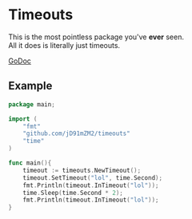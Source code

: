 # Timeouts
This is the most pointless package you've **ever** seen.  
All it does is literally just timeouts.  

[GoDoc](https://godoc.org/github.com/legOlord208/timeouts)

## Example
```Go
package main;

import (
	"fmt"
	"github.com/jD91mZM2/timeouts"
	"time"
)

func main(){
	timeout := timeouts.NewTimeout();
	timeout.SetTimeout("lol", time.Second);
	fmt.Println(timeout.InTimeout("lol"));
	time.Sleep(time.Second * 2);
	fmt.Println(timeout.InTimeout("lol"));
}
```
